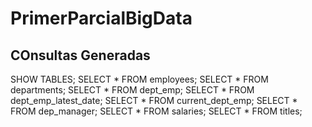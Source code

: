 # PrimerParcialBigData

## COnsultas Generadas

SHOW TABLES;
SELECT * FROM employees;
SELECT * FROM departments;
SELECT * FROM dept_emp;
SELECT * FROM dept_emp_latest_date;
SELECT * FROM current_dept_emp;
SELECT * FROM dep_manager;
SELECT * FROM salaries;
SELECT * FROM titles;

